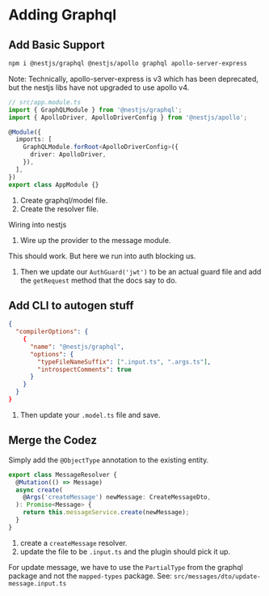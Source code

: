 # Adding Graphql

## Add Basic Support

```sh
npm i @nestjs/graphql @nestjs/apollo graphql apollo-server-express
```

Note: Technically, apollo-server-express is v3 which has been deprecated, but the nestjs libs have not upgraded to use apollo v4.

```ts
// src/app.module.ts
import { GraphQLModule } from '@nestjs/graphql';
import { ApolloDriver, ApolloDriverConfig } from '@nestjs/apollo';

@Module({
  imports: [
    GraphQLModule.forRoot<ApolloDriverConfig>({
      driver: ApolloDriver,
    }),
  ],
})
export class AppModule {}
```

1. Create graphql/model file.
1. Create the resolver file.

Wiring into nestjs

1. Wire up the provider to the message module.

This should work. But here we run into auth blocking us.

1. Then we update our `AuthGuard('jwt')` to be an actual guard file and add the  `getRequest` method that the docs say to do.

## Add CLI to autogen stuff

```json
{
  "compilerOptions": {
    {
      "name": "@nestjs/graphql",
      "options": {
        "typeFileNameSuffix": [".input.ts", ".args.ts"],
        "introspectComments": true
      }
    }
  }
}
```

1. Then update your `.model.ts` file and save.

## Merge the Codez

Simply add the `@ObjectType` annotation to the existing entity.

```ts
export class MessageResolver {
  @Mutation(() => Message)
  async create(
    @Args('createMessage') newMessage: CreateMessageDto,
  ): Promise<Message> {
    return this.messageService.create(newMessage);
  }
}
```

1. create a `createMessage` resolver.
1. update the file to be `.input.ts` and the plugin should pick it up.

For update message, we have to use the `PartialType` from the graphql package and not the `mapped-types` package. See: `src/messages/dto/update-message.input.ts`
